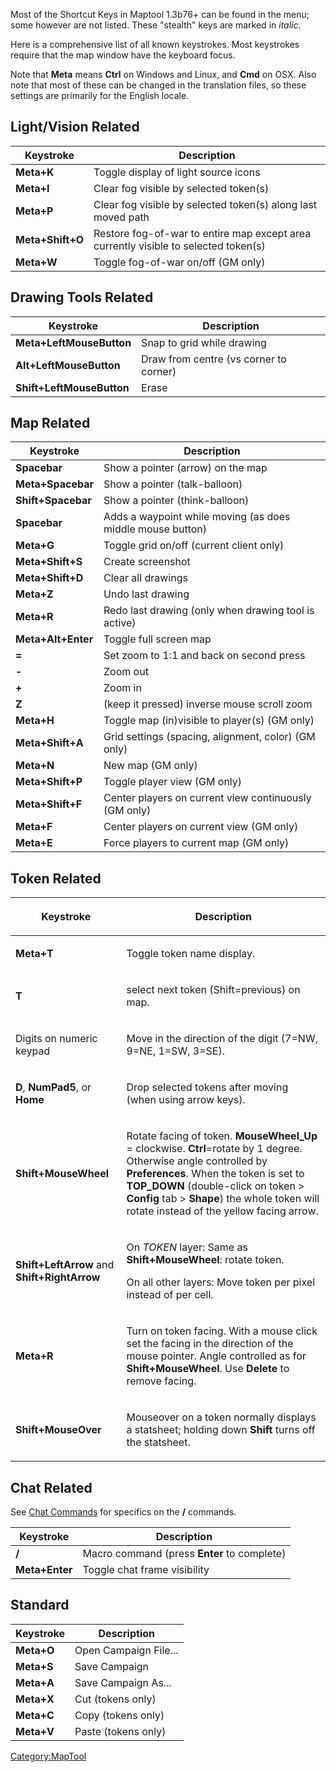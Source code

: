 Most of the Shortcut Keys in Maptool 1.3b76+ can be found in the menu;
some however are not listed. These "stealth" keys are marked in
*italic*.

Here is a comprehensive list of all known keystrokes. Most keystrokes
require that the map window have the keyboard focus.

Note that **Meta** means **Ctrl** on Windows and Linux, and **Cmd** on
OSX. Also note that most of these can be changed in the translation
files, so these settings are primarily for the English locale.

## Light/Vision Related

| Keystroke        | Description                                                                         |
| ---------------- | ----------------------------------------------------------------------------------- |
| **Meta+K**       | Toggle display of light source icons                                                |
| **Meta+I**       | Clear fog visible by selected token(s)                                              |
| **Meta+P**       | Clear fog visible by selected token(s) along last moved path                        |
| **Meta+Shift+O** | Restore fog-of-war to entire map except area currently visible to selected token(s) |
| **Meta+W**       | Toggle fog-of-war on/off (GM only)                                                  |

## Drawing Tools Related

| Keystroke                 | Description                            |
| ------------------------- | -------------------------------------- |
| **Meta+LeftMouseButton**  | Snap to grid while drawing             |
| **Alt+LeftMouseButton**   | Draw from centre (vs corner to corner) |
| **Shift+LeftMouseButton** | Erase                                  |

## Map Related

| Keystroke          | Description                                                |
| ------------------ | ---------------------------------------------------------- |
| **Spacebar**       | Show a pointer (arrow) on the map                          |
| **Meta+Spacebar**  | Show a pointer (talk-balloon)                              |
| **Shift+Spacebar** | Show a pointer (think-balloon)                             |
| **Spacebar**       | Adds a waypoint while moving (as does middle mouse button) |
| **Meta+G**         | Toggle grid on/off (current client only)                   |
| **Meta+Shift+S**   | Create screenshot                                          |
| **Meta+Shift+D**   | Clear all drawings                                         |
| **Meta+Z**         | Undo last drawing                                          |
| **Meta+R**         | Redo last drawing (only when drawing tool is active)       |
| **Meta+Alt+Enter** | Toggle full screen map                                     |
| **=**              | Set zoom to 1:1 and back on second press                   |
| **-**              | Zoom out                                                   |
| **+**              | Zoom in                                                    |
| **Z**              | (keep it pressed) inverse mouse scroll zoom                |
| **Meta+H**         | Toggle map (in)visible to player(s) (GM only)              |
| **Meta+Shift+A**   | Grid settings (spacing, alignment, color) (GM only)        |
| **Meta+N**         | New map (GM only)                                          |
| **Meta+Shift+P**   | Toggle player view (GM only)                               |
| **Meta+Shift+F**   | Center players on current view continuously (GM only)      |
| **Meta+F**         | Center players on current view (GM only)                   |
| **Meta+E**         | Force players to current map (GM only)                     |

## Token Related

<table>
<thead>
<tr class="header">
<th><p>Keystroke</p></th>
<th><p>Description</p></th>
</tr>
</thead>
<tbody>
<tr class="odd">
<td><p><strong>Meta+T</strong></p></td>
<td><p>Toggle token name display.</p></td>
</tr>
<tr class="even">
<td><p><strong>T</strong></p></td>
<td><p>select next token (Shift=previous) on map.</p></td>
</tr>
<tr class="odd">
<td><p>Digits on numeric keypad</p></td>
<td><p>Move in the direction of the digit (7=NW, 9=NE, 1=SW, 3=SE).</p></td>
</tr>
<tr class="even">
<td><p><strong>D</strong>, <strong>NumPad5</strong>, or <strong>Home</strong></p></td>
<td><p>Drop selected tokens after moving (when using arrow keys).</p></td>
</tr>
<tr class="odd">
<td><p><strong>Shift+MouseWheel</strong></p></td>
<td><p>Rotate facing of token. <strong>MouseWheel_Up</strong> = clockwise. <strong>Ctrl</strong>=rotate by 1 degree. Otherwise angle controlled by <strong>Preferences</strong>. When the token is set to <strong>TOP_DOWN</strong> (double-click on token &gt; <strong>Config</strong> tab &gt; <strong>Shape</strong>) the whole token will rotate instead of the yellow facing arrow.</p></td>
</tr>
<tr class="even">
<td><p><strong>Shift+LeftArrow</strong> and <strong>Shift+RightArrow</strong></p></td>
<td><p>On <em>TOKEN</em> layer: Same as <strong>Shift+MouseWheel</strong>: rotate token.</p>
<p>On all other layers: Move token per pixel instead of per cell.</p></td>
</tr>
<tr class="odd">
<td><p><strong>Meta+R</strong></p></td>
<td><p>Turn on token facing. With a mouse click set the facing in the direction of the mouse pointer. Angle controlled as for <strong>Shift+MouseWheel</strong>. Use <strong>Delete</strong> to remove facing.</p></td>
</tr>
<tr class="even">
<td><p><strong>Shift+MouseOver</strong></p></td>
<td><p>Mouseover on a token normally displays a statsheet; holding down <strong>Shift</strong> turns off the statsheet.</p></td>
</tr>
</tbody>
</table>

## Chat Related

See [Chat Commands](Chat_Commands "wikilink") for specifics on the **/**
commands.

| Keystroke      | Description                                 |
| -------------- | ------------------------------------------- |
| **/**          | Macro command (press **Enter** to complete) |
| **Meta+Enter** | Toggle chat frame visibility                |

## Standard

| Keystroke  | Description           |
| ---------- | --------------------- |
| **Meta+O** | Open Campaign File... |
| **Meta+S** | Save Campaign         |
| **Meta+A** | Save Campaign As...   |
| **Meta+X** | Cut (tokens only)     |
| **Meta+C** | Copy (tokens only)    |
| **Meta+V** | Paste (tokens only)   |

[Category:MapTool](Category:MapTool "wikilink")